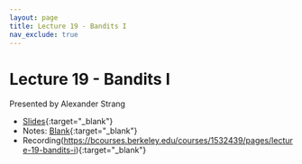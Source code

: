 ```yaml
---
layout: page
title: Lecture 19 - Bandits I
nav_exclude: true
---
```


# Lecture 19 - Bandits I

Presented by Alexander Strang

- [Slides](https://docs.google.com/presentation/d/1Sih3nzuZS0pWBU4kXRdRQztU_RXpA6UHqTUlvHE0PyE/edit?usp=sharing){:target="_blank"}
- Notes: [Blank](https://drive.google.com/file/d/1byBQY6MGuI8lzkSWYVbttQgHKSDmcmRy/view?usp=drive_link){:target="_blank"}
- Recording(https://bcourses.berkeley.edu/courses/1532439/pages/lecture-19-bandits-i){:target="_blank"}
